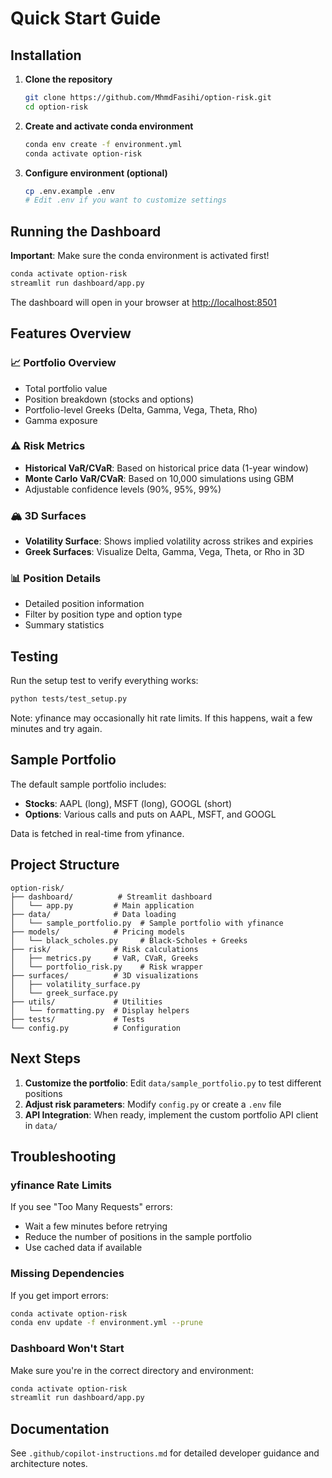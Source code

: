 # Quick Start Guide

## Installation

1. **Clone the repository**
   ```bash
   git clone https://github.com/MhmdFasihi/option-risk.git
   cd option-risk
   ```

2. **Create and activate conda environment**
   ```bash
   conda env create -f environment.yml
   conda activate option-risk
   ```

3. **Configure environment (optional)**
   ```bash
   cp .env.example .env
   # Edit .env if you want to customize settings
   ```

## Running the Dashboard

**Important**: Make sure the conda environment is activated first!

```bash
conda activate option-risk
streamlit run dashboard/app.py
```

The dashboard will open in your browser at <http://localhost:8501>

## Features Overview

### 📈 Portfolio Overview
- Total portfolio value
- Position breakdown (stocks and options)
- Portfolio-level Greeks (Delta, Gamma, Vega, Theta, Rho)
- Gamma exposure

### ⚠️ Risk Metrics
- **Historical VaR/CVaR**: Based on historical price data (1-year window)
- **Monte Carlo VaR/CVaR**: Based on 10,000 simulations using GBM
- Adjustable confidence levels (90%, 95%, 99%)

### 🏔️ 3D Surfaces
- **Volatility Surface**: Shows implied volatility across strikes and expiries
- **Greek Surfaces**: Visualize Delta, Gamma, Vega, Theta, or Rho in 3D

### 📊 Position Details
- Detailed position information
- Filter by position type and option type
- Summary statistics

## Testing

Run the setup test to verify everything works:

```bash
python tests/test_setup.py
```

Note: yfinance may occasionally hit rate limits. If this happens, wait a few minutes and try again.

## Sample Portfolio

The default sample portfolio includes:
- **Stocks**: AAPL (long), MSFT (long), GOOGL (short)
- **Options**: Various calls and puts on AAPL, MSFT, and GOOGL

Data is fetched in real-time from yfinance.

## Project Structure

```
option-risk/
├── dashboard/          # Streamlit dashboard
│   └── app.py         # Main application
├── data/              # Data loading
│   └── sample_portfolio.py  # Sample portfolio with yfinance
├── models/            # Pricing models
│   └── black_scholes.py     # Black-Scholes + Greeks
├── risk/              # Risk calculations
│   ├── metrics.py     # VaR, CVaR, Greeks
│   └── portfolio_risk.py    # Risk wrapper
├── surfaces/          # 3D visualizations
│   ├── volatility_surface.py
│   └── greek_surface.py
├── utils/             # Utilities
│   └── formatting.py  # Display helpers
├── tests/             # Tests
└── config.py          # Configuration
```

## Next Steps

1. **Customize the portfolio**: Edit `data/sample_portfolio.py` to test different positions
2. **Adjust risk parameters**: Modify `config.py` or create a `.env` file
3. **API Integration**: When ready, implement the custom portfolio API client in `data/`

## Troubleshooting

### yfinance Rate Limits
If you see "Too Many Requests" errors:
- Wait a few minutes before retrying
- Reduce the number of positions in the sample portfolio
- Use cached data if available

### Missing Dependencies
If you get import errors:
```bash
conda activate option-risk
conda env update -f environment.yml --prune
```

### Dashboard Won't Start
Make sure you're in the correct directory and environment:
```bash
conda activate option-risk
streamlit run dashboard/app.py
```

## Documentation

See `.github/copilot-instructions.md` for detailed developer guidance and architecture notes.
